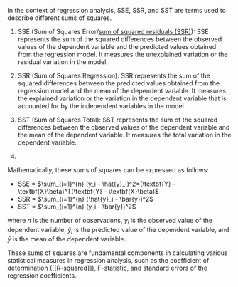 In the context of regression analysis, SSE, SSR, and SST are terms used to describe different sums of squares.

1. SSE (Sum of Squares Error/[sum of squared residuals (SSR)](https://en.wikipedia.org/wiki/Residual_sum_of_squares)): SSE represents the sum of the squared differences between the observed values of the dependent variable and the predicted values obtained from the regression model. It measures the unexplained variation or the residual variation in the model.

2. SSR (Sum of Squares Regression): SSR represents the sum of the squared differences between the predicted values obtained from the regression model and the mean of the dependent variable. It measures the explained variation or the variation in the dependent variable that is accounted for by the independent variables in the model.

3. SST (Sum of Squares Total): SST represents the sum of the squared differences between the observed values of the dependent variable and the mean of the dependent variable. It measures the total variation in the dependent variable.
4. 
Mathematically, these sums of squares can be expressed as follows:

- SSE = $\sum_{i=1}^{n} (y_i - \hat{y}_i)^2=(\textbf{Y} - \textbf{X}\beta)^T(\textbf{Y} - \textbf{X}\beta)$
- SSR = $\sum_{i=1}^{n} (\hat{y}_i - \bar{y})^2$
- SST = $\sum_{i=1}^{n} (y_i - \bar{y})^2$

where $n$ is the number of observations, $y_i$ is the observed value of the dependent variable, $\hat{y}_i$ is the predicted value of the dependent variable, and $\bar{y}$ is the mean of the dependent variable.

These sums of squares are fundamental components in calculating various statistical measures in regression analysis, such as the coefficient of determination ([[R-squared]]), F-statistic, and standard errors of the regression coefficients.
